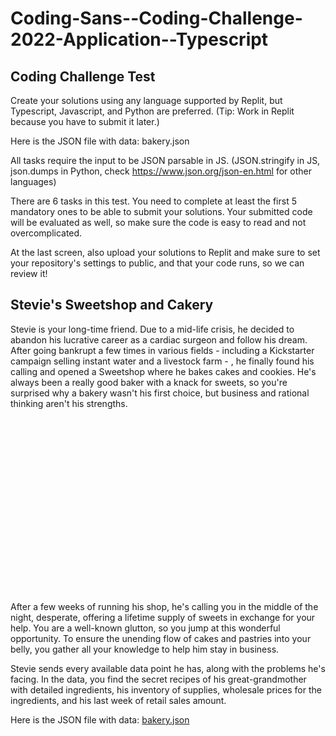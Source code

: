 # Coding-Sans--Coding-Challenge-2022-Application--Typescript
 
 <h2>Coding Challenge Test</h2>
Create your solutions using any language supported by Replit, but Typescript, Javascript, and Python are preferred. (Tip: Work in Replit because you have to submit it later.)

Here is the JSON file with data: bakery.json

All tasks require the input to be JSON parsable in JS. (JSON.stringify in JS, json.dumps in Python, check https://www.json.org/json-en.html for other languages)

There are 6 tasks in this test. You need to complete at least the first 5 mandatory ones to be able to submit your solutions. Your submitted code will be evaluated as well, so make sure the code is easy to read and not overcomplicated.

At the last screen, also upload your solutions to Replit and make sure to set your repository's settings to public, and that your code runs, so we can review it!

<h2>Stevie's Sweetshop and Cakery</h2><p>Stevie is your long-time friend. Due to a mid-life crisis, he decided to abandon his lucrative career as a cardiac surgeon and follow his dream. After going bankrupt a few times in various fields - including a Kickstarter campaign selling instant water and a livestock farm - , he finally found his calling and opened a Sweetshop where he bakes cakes and cookies. He's always been a really good baker with a knack for sweets, so you're surprised why a bakery wasn't his first choice, but business and rational thinking aren't his strengths.</p><div class="styles_imageContainer__Ix67n"><span style="box-sizing:border-box;display:inline-block;overflow:hidden;width:initial;height:initial;background:none;opacity:1;border:0;margin:0;padding:0;position:relative;max-width:100%"><span style="box-sizing:border-box;display:block;width:initial;height:initial;background:none;opacity:1;border:0;margin:0;padding:0;max-width:100%"><img style="display:block;max-width:100%;width:initial;height:initial;background:none;opacity:1;border:0;margin:0;padding:0" alt="" aria-hidden="true" src="data:image/svg+xml,%3csvg%20xmlns=%27http://www.w3.org/2000/svg%27%20version=%271.1%27%20width=%27280%27%20height=%27280%27/%3e"></span></span></div><p>After a few weeks of running his shop, he's calling you in the middle of the night, desperate, offering a lifetime supply of sweets in exchange for your help. You are a well-known glutton, so you jump at this wonderful opportunity. To ensure the unending flow of cakes and pastries into your belly, you gather all your knowledge to help him stay in business.</p><p>Stevie sends every available data point he has, along with the problems he's facing. In the data, you find the secret recipes of his great-grandmother with detailed ingredients, his inventory of supplies, wholesale prices for the ingredients, and his last week of retail sales amount.</p><p>Here is the JSON file with data:<!-- --> <a target="_blank" href="/sources/bakery/bakery.json">bakery.json</a></p>
